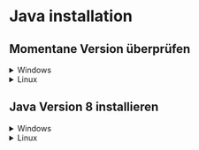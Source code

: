 # Java installation

## Momentane Version überprüfen 
<details>
<summary>Windows</summary>

1. Eingabeaufforderung öffnen
2. In der Eingabeaufforderung ``java -version`` eingeben
3. Es sollte nun ``java version "1.8.0_XXX"...`` stehen. Wichtig ist das dort Java Version **1.8** steht!
4. Wenn dort nicht Java version 1.8 steht (was Java Version 8 bedeutet), bitte [unten fortfahren](#java-version-8-installieren).

</details>
<details>
<summary>Linux</summary>
WORK IN PROGRESS - ZURZEIT NICHT VERFÜGBAR
</details>

## Java Version 8 installieren
<details>
<summary>Windows</summary>

1. Browser seiner Wahl öffnen und die offizielle [Java (Oracle) Webseite](https://www.java.com/de/download) öffnen.
2. Java kostenlos herunterladen
3. Installationsdatei öffnen (Name ist ungefähr: jre-8uXXX-windows.exe)
4. Java normal installieren
5. Wenn die installation erfolgreich war, den [ersten Schritt](#momentane-version-berprfen) erneut durchführen

</details>
<details>
<summary>Linux</summary>

WORK IN PROGRESS - ZURZEIT NICHT VERFÜGBAR

</details>